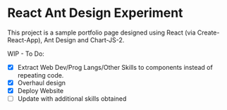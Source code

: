 # React Ant Design Experiment

This project is a sample portfolio page designed using React (via Create-React-App), Ant Design and Chart-JS-2.

WIP - To Do:
- [x] Extract Web Dev/Prog Langs/Other Skills to components instead of repeating code.
- [x] Overhaul design
- [x] Deploy Website
- [ ] Update with additional skills obtained
